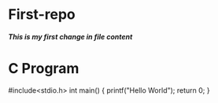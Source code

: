# First-repo
##### This is my first change in file content
# C Program
#include<stdio.h>
int main()
{
    printf("Hello World");
    return 0;
}